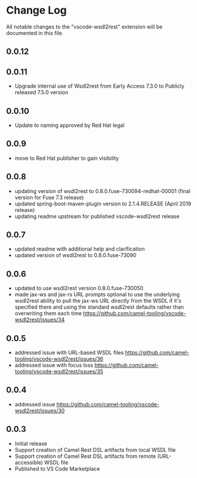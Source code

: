 # Change Log

All notable changes to the "vscode-wsdl2rest" extension will be documented in this file.

## 0.0.12

## 0.0.11

- Upgrade internal use of Wsdl2rest from Early Access 7.3.0 to Publicly released 7.5.0 version

## 0.0.10

- Update to naming approved by Red Hat legal

## 0.0.9

- move to Red Hat publisher to gain visibility

## 0.0.8

- updating version of wsdl2rest to 0.8.0.fuse-730094-redhat-00001 (final version for Fuse 7.3 release)
- updated spring-boot-maven-plugin version to 2.1.4.RELEASE (April 2019 release)
- updating readme upstream for published vscode-wsdl2rest release

## 0.0.7

- updated readme with additional help and clarification
- updated version of wsdl2rest to 0.8.0.fuse-73090

## 0.0.6

- updated to use wsdl2rest version 0.8.0.fuse-730050
- made jax-ws and jax-rs URL prompts optional to use the underlying wsdl2rest ability to pull the jax-ws URL directly from the WSDL if it's specified there and using the standard wsdl2rest defaults rather than overwriting them each time https://github.com/camel-tooling/vscode-wsdl2rest/issues/34

## 0.0.5

- addressed issue with URL-based WSDL files https://github.com/camel-tooling/vscode-wsdl2rest/issues/36 
- addressed issue with focus loss https://github.com/camel-tooling/vscode-wsdl2rest/issues/35

## 0.0.4

- addressed issue https://github.com/camel-tooling/vscode-wsdl2rest/issues/30 

## 0.0.3

- Initial release
- Support creation of Camel Rest DSL artifacts from local WSDL file
- Support creation of Camel Rest DSL artifacts from remote (URL-accessible) WSDL file
- Published to VS Code Marketplace

